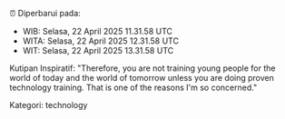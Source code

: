 ⏰ Diperbarui pada:
- WIB: Selasa, 22 April 2025 11.31.58 UTC
- WITA: Selasa, 22 April 2025 12.31.58 UTC
- WIT: Selasa, 22 April 2025 13.31.58 UTC

Kutipan Inspiratif:
"Therefore, you are not training young people for the world of today and the world of tomorrow unless you are doing proven technology training. That is one of the reasons I'm so concerned."


Kategori: technology

